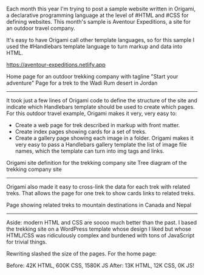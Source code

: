 Each month this year I'm trying to post a sample website written in Origami, a declarative programming language at the level of #HTML and #CSS for defining websites. This month's sample is Aventour Expeditions, a site for an outdoor travel company.

It's easy to have Origami call other template languages, so for this sample I used the #Handlebars template language to turn markup and data into HTML.

https://aventour-expeditions.netlify.app

Home page for an outdoor trekking company with tagline "Start your adventure"
Page for a trek to the Wadi Rum desert in Jordan

---

It took just a few lines of Origami code to define the structure of the site and indicate which Handlebars template should be used to create which pages. For this outdoor travel example, Origami makes it very, very easy to:

- Create a web page for trek described in markup with front matter.
- Create index pages showing cards for a set of treks.
- Create a gallery page showing each image in a folder. Origami makes it very easy to pass a Handlebars gallery template the list of image file names, which the template can turn into img tags and links.

Origami site definition for the trekking company site
Tree diagram of the trekking company site

---

Origami also made it easy to cross-link the data for each trek with related treks. That allows the page for one trek to show cards links to related treks.

Page showing related treks to mountain destinations in Canada and Nepal

---

Aside: modern HTML and CSS are soooo much better than the past. I based the trekking site on a WordPress template whose design I liked but whose HTML/CSS was ridiculously complex and burdened with tons of JavaScript for trivial things.

Rewriting slashed the size of the pages. For the home page:

Before: 42K HTML, 600K CSS, 1580K JS
After: 13K HTML, 12K CSS, 0K JS!
